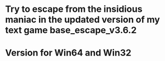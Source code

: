 # Try to escape from the insidious maniac in the updated version of my text game base_escape_v3.6.2
# Version for Win64 and Win32
